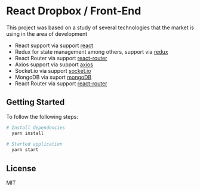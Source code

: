 
React Dropbox / Front-End
======================================

This project was based on a study of several technologies that the market is using in the area of development

- React support via support [react](https://babeljs.io)
- Redux for state management among others, support via [redux](https://redux.js.org/)
- React Router via support [react-router](https://github.com/ReactTraining/react-router/tree/v3/docs)
- Axios support via support [axios](https://github.com/axios/axios)
- Socket.io via support [socket.io](https://socket.io)
- MongoDB via suport [mongoDB](https://www.mongodb.com/)
- React Router via support [react-router](https://www.npmjs.com/package/react-router-dom)

Getting Started
---------------
To follow the following steps:

```sh
# Install dependencies
  yarn install
  
# Started application
  yarn start
```

License
-------

MIT
